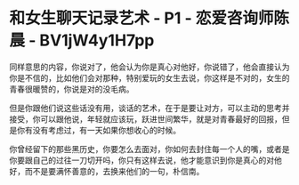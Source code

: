 # 和女生聊天记录艺术 - P1 - 恋爱咨询师陈晨 - BV1jW4y1H7pp

同样意思的内容，你说对了，他会认为你是真心对他好，你说错了，他会直接认为你是不信的，比如他们会对那种，特别爱玩的女生去说，你这样是不对的，女生的青春很暖赞的，你说是对的没毛病。

但是你跟他们说这些话没有用，谈话的艺术，在于是要让对方，可以主动的思考并接受，你可以跟他说，年轻就应该玩，跃进世间繁华，就是对青春最好的回报，但是你有没有考虑过，有一天如果你想收心的时候。

你曾经留下的那些黑历史，你要怎么去面对，你如何去封住每一个人的嘴，或者是你要跟自己的过往一刀切开吗，你只有这样去说，他才能意识到你是真心的对他好，而不是要满怀善意的，去换来他们的一句，朴信南。

